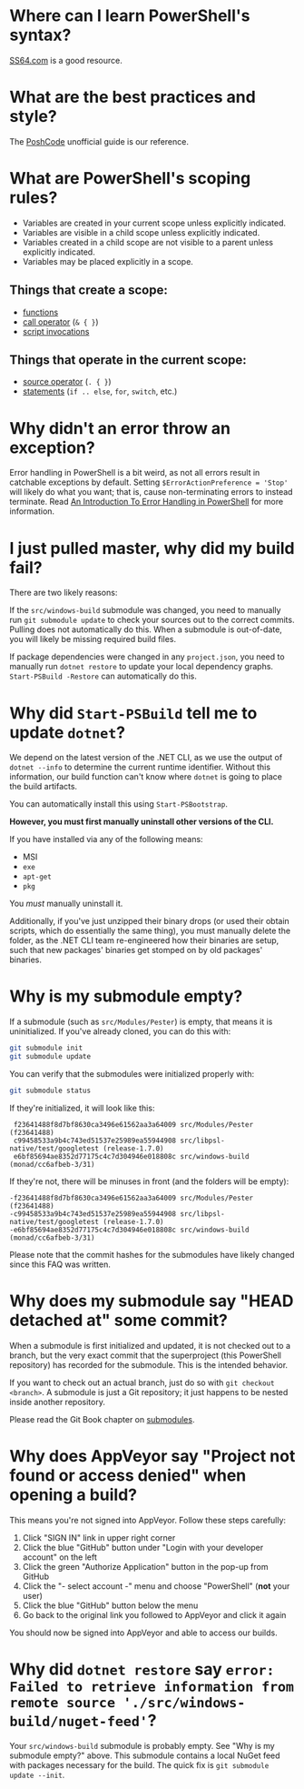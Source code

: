 Where can I learn PowerShell's syntax?
======================================

[SS64.com](http://ss64.com/ps/syntax.html) is a good resource.

What are the best practices and style?
======================================

The [PoshCode][] unofficial guide is our reference.

[PoshCode]: https://github.com/PoshCode/PowerShellPracticeAndStyle

What are PowerShell's scoping rules?
====================================

- Variables are created in your current scope unless explicitly indicated.
- Variables are visible in a child scope unless explicitly indicated.
- Variables created in a child scope are not visible to a parent unless
  explicitly indicated.
- Variables may be placed explicitly in a scope.

Things that create a scope:
---------------------------

- [functions](http://ss64.com/ps/syntax-functions.html)
- [call operator](http://ss64.com/ps/call.html) (`& { }`)
- [script invocations](http://ss64.com/ps/syntax-run.html)

Things that operate in the current scope:
-----------------------------------------

- [source operator](http://ss64.com/ps/source.html) (`. { }`)
- [statements](http://ss64.com/ps/statements.html) (`if .. else`, `for`, `switch`, etc.)

Why didn't an error throw an exception?
=======================================

Error handling in PowerShell is a bit weird, as not all errors result in
catchable exceptions by default. Setting `$ErrorActionPreference = 'Stop'` will
likely do what you want; that is, cause non-terminating errors to instead
terminate. Read [An Introduction To Error Handling in PowerShell][error] for
more information.

[error]: https://blogs.msdn.microsoft.com/kebab/2013/06/09/an-introduction-to-error-handling-in-powershell/

I just pulled master, why did my build fail?
============================================

There are two likely reasons:

If the `src/windows-build` submodule was changed, you need to manually run `git
submodule update` to check your sources out to the correct commits. Pulling does
not automatically do this. When a submodule is out-of-date, you will likely be
missing required build files.

If package dependencies were changed in any `project.json`, you need to manually
run `dotnet restore` to update your local dependency graphs. `Start-PSBuild
-Restore` can automatically do this.

Why did `Start-PSBuild` tell me to update `dotnet`?
===================================================

We depend on the latest version of the .NET CLI, as we use the output of `dotnet
--info` to determine the current runtime identifier. Without this information,
our build function can't know where `dotnet` is going to place the build
artifacts.

You can automatically install this using `Start-PSBootstrap`.

**However, you must first manually uninstall other versions of the CLI.**

If you have installed via any of the following means:

- MSI
- `exe`
- `apt-get`
- `pkg`

You *must* manually uninstall it.

Additionally, if you've just unzipped their binary drops (or used their obtain
scripts, which do essentially the same thing), you must manually delete the
folder, as the .NET CLI team re-engineered how their binaries are setup, such
that new packages' binaries get stomped on by old packages' binaries.

Why is my submodule empty?
==========================

If a submodule (such as `src/Modules/Pester`) is empty, that means it is
uninitialized. If you've already cloned, you can do this with:

```sh
git submodule init
git submodule update
```

You can verify that the submodules were initialized properly with:

```sh
git submodule status
```

If they're initialized, it will look like this:

```
 f23641488f8d7bf8630ca3496e61562aa3a64009 src/Modules/Pester (f23641488)
 c99458533a9b4c743ed51537e25989ea55944908 src/libpsl-native/test/googletest (release-1.7.0)
 e6bf85694ae8352d77175c4c7d304946e018808c src/windows-build (monad/cc6afbeb-3/31)
```

If they're not, there will be minuses in front (and the folders will
be empty):

```
-f23641488f8d7bf8630ca3496e61562aa3a64009 src/Modules/Pester (f23641488)
-c99458533a9b4c743ed51537e25989ea55944908 src/libpsl-native/test/googletest (release-1.7.0)
-e6bf85694ae8352d77175c4c7d304946e018808c src/windows-build (monad/cc6afbeb-3/31)
```

Please note that the commit hashes for the submodules have likely changed since
this FAQ was written.

Why does my submodule say "HEAD detached at" some commit?
=========================================================

When a submodule is first initialized and updated, it is not checked out to a
branch, but the very exact commit that the superproject (this PowerShell
repository) has recorded for the submodule. This is the intended behavior.

If you want to check out an actual branch, just do so with `git checkout
<branch>`. A submodule is just a Git repository; it just happens to be nested
inside another repository.

Please read the Git Book chapter on [submodules][].

[submodules]: https://git-scm.com/book/en/v2/Git-Tools-Submodules

Why does AppVeyor say "Project not found or access denied" when opening a build?
================================================================================

This means you're not signed into AppVeyor. Follow these steps carefully:

1. Click "SIGN IN" link in upper right corner
2. Click the blue "GitHub" button under "Login with your developer account" on the left
3. Click the green "Authorize Application" button in the pop-up from GitHub
4. Click the "- select account -" menu and choose "PowerShell" (**not** your user)
5. Click the blue "GitHub" button below the menu
6. Go back to the original link you followed to AppVeyor and click it again

You should now be signed into AppVeyor and able to access our builds.

Why did `dotnet restore` say `error: Failed to retrieve information from remote source './src/windows-build/nuget-feed'`?
=========================================================================================================================

Your `src/windows-build` submodule is probably empty. See "Why is my submodule
empty?" above. This submodule contains a local NuGet feed with packages
necessary for the build. The quick fix is `git submodule update --init`.
